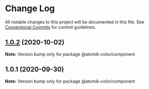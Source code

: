 # Change Log

All notable changes to this project will be documented in this file.
See [Conventional Commits](https://conventionalcommits.org) for commit guidelines.

## [1.0.2](https://github.com/deebov/color-picker/compare/@atomik-color/component@1.0.1...@atomik-color/component@1.0.2) (2020-10-02)

**Note:** Version bump only for package @atomik-color/component





## 1.0.1 (2020-09-30)

**Note:** Version bump only for package @atomik-color/component
